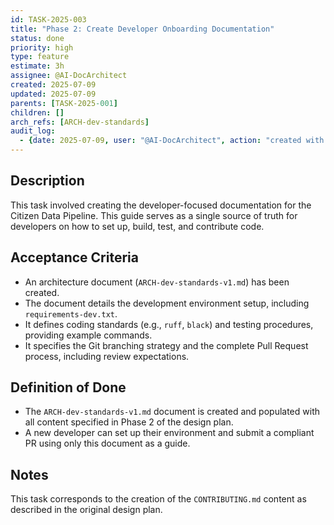 ```yaml
---
id: TASK-2025-003
title: "Phase 2: Create Developer Onboarding Documentation"
status: done
priority: high
type: feature
estimate: 3h
assignee: @AI-DocArchitect
created: 2025-07-09
updated: 2025-07-09
parents: [TASK-2025-001]
children: []
arch_refs: [ARCH-dev-standards]
audit_log:
  - {date: 2025-07-09, user: "@AI-DocArchitect", action: "created with status done"}
---
```

## Description
This task involved creating the developer-focused documentation for the Citizen Data Pipeline. This guide serves as a single source of truth for developers on how to set up, build, test, and contribute code.

## Acceptance Criteria
- An architecture document (`ARCH-dev-standards-v1.md`) has been created.
- The document details the development environment setup, including `requirements-dev.txt`.
- It defines coding standards (e.g., `ruff`, `black`) and testing procedures, providing example commands.
- It specifies the Git branching strategy and the complete Pull Request process, including review expectations.

## Definition of Done
- The `ARCH-dev-standards-v1.md` document is created and populated with all content specified in Phase 2 of the design plan.
- A new developer can set up their environment and submit a compliant PR using only this document as a guide.

## Notes
This task corresponds to the creation of the `CONTRIBUTING.md` content as described in the original design plan. 
